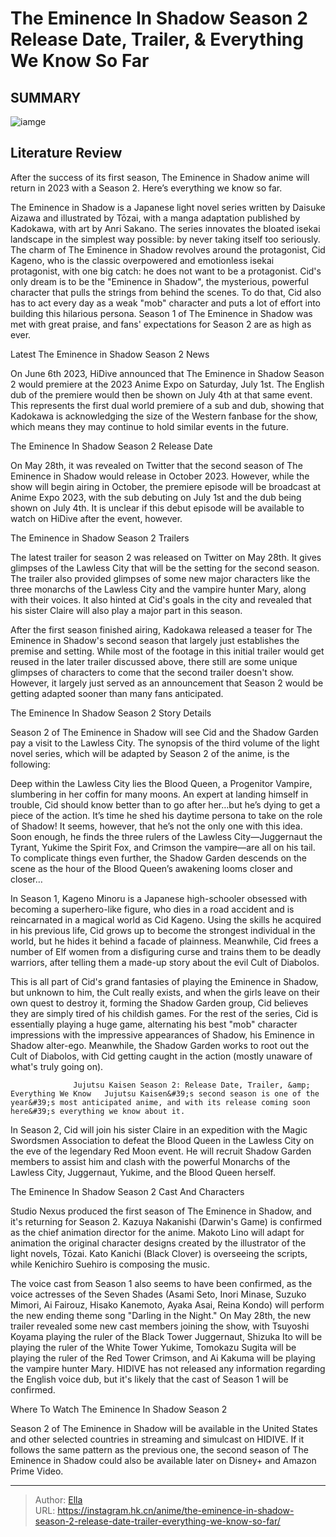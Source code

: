 # The Eminence In Shadow Season 2 Release Date, Trailer, &amp; Everything We Know So Far


## SUMMARY 

![iamge](https://static1.srcdn.com/wordpress/wp-content/uploads/2023/05/the-eminence-in-shadow-cid-kageno-smiling.jpg)

## Literature Review

After the success of its first season, The Eminence in Shadow anime will return in 2023 with a Season 2. Here’s everything we know so far.





The Eminence in Shadow is a Japanese light novel series written by Daisuke Aizawa and illustrated by Tōzai, with a manga adaptation published by Kadokawa, with art by Anri Sakano. The series innovates the bloated isekai landscape in the simplest way possible: by never taking itself too seriously. The charm of The Eminence in Shadow revolves around the protagonist, Cid Kageno, who is the classic overpowered and emotionless isekai protagonist, with one big catch: he does not want to be a protagonist. Cid&#39;s only dream is to be the &#34;Eminence in Shadow&#34;, the mysterious, powerful character that pulls the strings from behind the scenes. To do that, Cid also has to act every day as a weak &#34;mob&#34; character and puts a lot of effort into building this hilarious persona. Season 1 of The Eminence in Shadow was met with great praise, and fans&#39; expectations for Season 2 are as high as ever.





 Latest The Eminence in Shadow Season 2 News 
          

On June 6th 2023, HiDive announced that The Eminence in Shadow Season 2 would premiere at the 2023 Anime Expo on Saturday, July 1st. The English dub of the premiere would then be shown on July 4th at that same event. This represents the first dual world premiere of a sub and dub, showing that Kadokawa is acknowledging the size of the Western fanbase for the show, which means they may continue to hold similar events in the future.



 The Eminence In Shadow Season 2 Release Date 
          

On May 28th, it was revealed on Twitter that the second season of The Eminence in Shadow would release in October 2023. However, while the show will begin airing in October, the premiere episode will be broadcast at Anime Expo 2023, with the sub debuting on July 1st and the dub being shown on July 4th. It is unclear if this debut episode will be available to watch on HiDive after the event, however.






 The Eminence in Shadow Season 2 Trailers 

 

The latest trailer for season 2 was released on Twitter on May 28th. It gives glimpses of the Lawless City that will be the setting for the second season. The trailer also provided glimpses of some new major characters like the three monarchs of the Lawless City and the vampire hunter Mary, along with their voices. It also hinted at Cid&#39;s goals in the city and revealed that his sister Claire will also play a major part in this season.


 

After the first season finished airing, Kadokawa released a teaser for The Eminence in Shadow&#39;s second season that largely just establishes the premise and setting. While most of the footage in this initial trailer would get reused in the later trailer discussed above, there still are some unique glimpses of characters to come that the second trailer doesn&#39;t show. However, it largely just served as an announcement that Season 2 would be getting adapted sooner than many fans anticipated.






 The Eminence In Shadow Season 2 Story Details 
          

Season 2 of The Eminence in Shadow will see Cid and the Shadow Garden pay a visit to the Lawless City. The synopsis of the third volume of the light novel series, which will be adapted by Season 2 of the anime, is the following:


Deep within the Lawless City lies the Blood Queen, a Progenitor Vampire, slumbering in her coffin for many moons. An expert at landing himself in trouble, Cid should know better than to go after her…but he’s dying to get a piece of the action. It’s time he shed his daytime persona to take on the role of Shadow! It seems, however, that he’s not the only one with this idea. Soon enough, he finds the three rulers of the Lawless City—Juggernaut the Tyrant, Yukime the Spirit Fox, and Crimson the vampire—are all on his tail. To complicate things even further, the Shadow Garden descends on the scene as the hour of the Blood Queen’s awakening looms closer and closer…





In Season 1, Kageno Minoru is a Japanese high-schooler obsessed with becoming a superhero-like figure, who dies in a road accident and is reincarnated in a magical world as Cid Kageno. Using the skills he acquired in his previous life, Cid grows up to become the strongest individual in the world, but he hides it behind a facade of plainness. Meanwhile, Cid frees a number of Elf women from a disfiguring curse and trains them to be deadly warriors, after telling them a made-up story about the evil Cult of Diabolos.

This is all part of Cid&#39;s grand fantasies of playing the Eminence in Shadow, but unknown to him, the Cult really exists, and when the girls leave on their own quest to destroy it, forming the Shadow Garden group, Cid believes they are simply tired of his childish games. For the rest of the series, Cid is essentially playing a huge game, alternating his best &#34;mob&#34; character impressions with the impressive appearances of Shadow, his Eminence in Shadow alter-ego. Meanwhile, the Shadow Garden works to root out the Cult of Diabolos, with Cid getting caught in the action (mostly unaware of what&#39;s truly going on).




                  Jujutsu Kaisen Season 2: Release Date, Trailer, &amp; Everything We Know   Jujutsu Kaisen&#39;s second season is one of the year&#39;s most anticipated anime, and with its release coming soon here&#39;s everything we know about it.   

In Season 2, Cid will join his sister Claire in an expedition with the Magic Swordsmen Association to defeat the Blood Queen in the Lawless City on the eve of the legendary Red Moon event. He will recruit Shadow Garden members to assist him and clash with the powerful Monarchs of the Lawless City, Juggernaut, Yukime, and the Blood Queen herself.



 The Eminence In Shadow Season 2 Cast And Characters 
          

Studio Nexus produced the first season of The Eminence in Shadow, and it&#39;s returning for Season 2. Kazuya Nakanishi (Darwin&#39;s Game) is confirmed as the chief animation director for the anime. Makoto Lino will adapt for animation the original character designs created by the illustrator of the light novels, Tōzai. Kato Kanichi (Black Clover) is overseeing the scripts, while Kenichiro Suehiro is composing the music.




The voice cast from Season 1 also seems to have been confirmed, as the voice actresses of the Seven Shades (Asami Seto, Inori Minase, Suzuko Mimori, Ai Fairouz, Hisako Kanemoto, Ayaka Asai, Reina Kondo) will perform the new ending theme song &#34;Darling in the Night.&#34; On May 28th, the new trailer revealed some new cast members joining the show, with Tsuyoshi Koyama playing the ruler of the Black Tower Juggernaut, Shizuka Ito will be playing the ruler of the White Tower Yukime, Tomokazu Sugita will be playing the ruler of the Red Tower Crimson, and Ai Kakuma will be playing the vampire hunter Mary. HIDIVE has not released any information regarding the English voice dub, but it&#39;s likely that the cast of Season 1 will be confirmed.



 Where To Watch The Eminence In Shadow Season 2 
          

Season 2 of The Eminence in Shadow will be available in the United States and other selected countries in streaming and simulcast on HIDIVE. If it follows the same pattern as the previous one, the second season of The Eminence in Shadow could also be available later on Disney&#43; and Amazon Prime Video.






---

> Author: [Ella](https://instagram.hk.cn/)  
> URL: https://instagram.hk.cn/anime/the-eminence-in-shadow-season-2-release-date-trailer-everything-we-know-so-far/  

